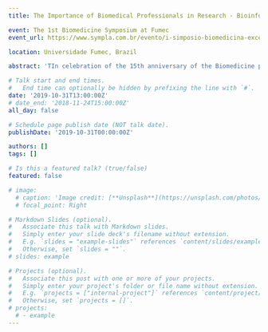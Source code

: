 ```yaml
---
title: The Importance of Biomedical Professionals in Research - Bioinformatics

event: The 1st Biomedicine Symposium at Fumec
event_url: https://www.sympla.com.br/evento/i-simposio-biomedicina-excelencia-academica-e-profissional/579073

location: Universidade Fumec, Brazil

abstract: 'TIn celebration of the 15th anniversary of the Biomedicine program at FUMEC University, the organizers of the 1st Biomedicine Symposium invite all biomedical professionals, healthcare practitioners, Biomedicine students, and those interested in the subject to join us in this highly anticipated event.'

# Talk start and end times.
#   End time can optionally be hidden by prefixing the line with `#`.
date: '2019-10-31T13:00:00Z'
# date_end: '2018-11-24T15:00:00Z'
all_day: false

# Schedule page publish date (NOT talk date).
publishDate: '2019-10-31T00:00:00Z'

authors: []
tags: []

# Is this a featured talk? (true/false)
featured: false

# image:
  # caption: 'Image credit: [**Unsplash**](https://unsplash.com/photos/bzdhc5b3Bxs)'
  # focal_point: Right

# Markdown Slides (optional).
#   Associate this talk with Markdown slides.
#   Simply enter your slide deck's filename without extension.
#   E.g. `slides = "example-slides"` references `content/slides/example-slides.md`.
#   Otherwise, set `slides = ""`.
# slides: example

# Projects (optional).
#   Associate this post with one or more of your projects.
#   Simply enter your project's folder or file name without extension.
#   E.g. `projects = ["internal-project"]` references `content/project/deep-learning/index.md`.
#   Otherwise, set `projects = []`.
# projects:
  # - example
---
```

